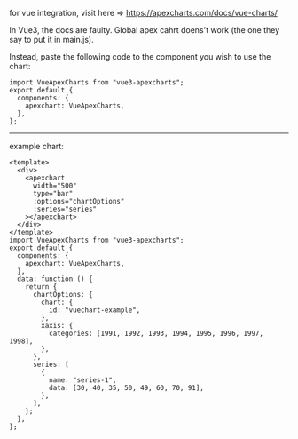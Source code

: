 for vue integration, visit here => https://apexcharts.com/docs/vue-charts/

In Vue3, the docs are faulty. Global apex cahrt doens't work (the one they say to put it in main.js).

Instead, paste the following code to the component you wish to use the chart:

```
import VueApexCharts from "vue3-apexcharts";
export default {
  components: {
    apexchart: VueApexCharts,
  },
};
```

---

example chart:

```
<template>
  <div>
    <apexchart
      width="500"
      type="bar"
      :options="chartOptions"
      :series="series"
    ></apexchart>
  </div>
</template>
import VueApexCharts from "vue3-apexcharts";
export default {
  components: {
    apexchart: VueApexCharts,
  },
  data: function () {
    return {
      chartOptions: {
        chart: {
          id: "vuechart-example",
        },
        xaxis: {
          categories: [1991, 1992, 1993, 1994, 1995, 1996, 1997, 1998],
        },
      },
      series: [
        {
          name: "series-1",
          data: [30, 40, 35, 50, 49, 60, 70, 91],
        },
      ],
    };
  },
};
```
